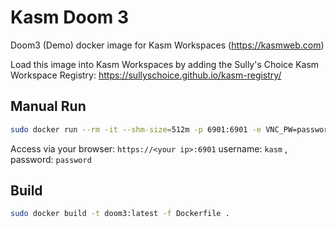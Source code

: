 # Kasm Doom 3
Doom3 (Demo) docker image for Kasm Workspaces (https://kasmweb.com)

Load this image into Kasm Workspaces by adding the Sully's Choice Kasm Workspace Registry: https://sullyschoice.github.io/kasm-registry/

## Manual Run

```bash
sudo docker run --rm -it --shm-size=512m -p 6901:6901 -e VNC_PW=password ghcr.io/sullyschoice/kasm-doom3:latest
```

Access via your browser: `https://<your ip>:6901` username: `kasm` , password: `password`

## Build
```bash
sudo docker build -t doom3:latest -f Dockerfile .
```